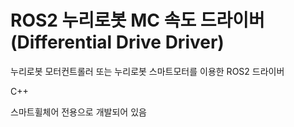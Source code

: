 # ROS2 누리로봇 MC 속도 드라이버(Differential Drive Driver)

누리로봇 모터컨트롤러 또는 누리로봇 스마트모터를 이용한 ROS2 드라이버

C++

스마트휠체어 전용으로 개발되어 있음